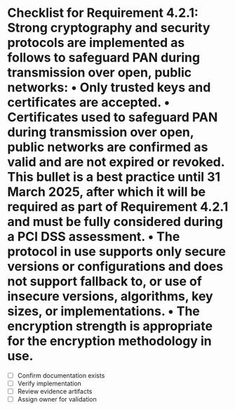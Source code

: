 # Checklist for Requirement 4.2.1: Strong cryptography and security protocols are implemented as follows to safeguard PAN during transmission over open, public networks: • Only trusted keys and certificates are accepted. • Certificates used to safeguard PAN during transmission over open, public networks are confirmed as valid and are not expired or revoked. This bullet is a best practice until 31 March 2025, after which it will be required as part of Requirement 4.2.1 and must be fully considered during a PCI DSS assessment. • The protocol in use supports only secure versions or configurations and does not support fallback to, or use of insecure versions, algorithms, key sizes, or implementations. • The encryption strength is appropriate for the encryption methodology in use.

- [ ] Confirm documentation exists
- [ ] Verify implementation
- [ ] Review evidence artifacts
- [ ] Assign owner for validation
